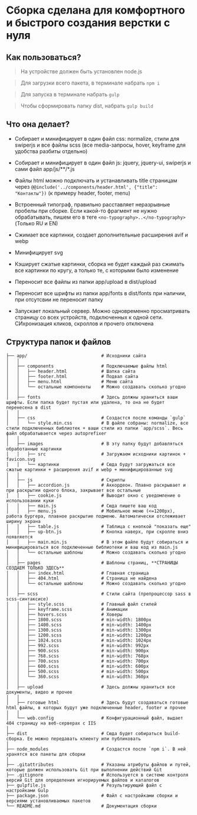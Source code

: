 # Сборка сделана для комфортного и быстрого создания верстки с нуля

## Как пользоваться?

> На устройстве должен быть установлен node.js

> Для загрузки всего пакета, в терминале набрать `npm i`

> Для запуска в терминале набрать `gulp`

> Чтобы сформировать папку dist, набрать `gulp build`

## Что она делает?

- Собирает и минифицирует в один файл css: normalize, стили для swiperjs и все файлы scss (все media-запросы, hover, keyframe для удобства разбиты отдельно)

- Собирает и минифицирует в один файл js: jquery, jquery-ui, swiperjs и сами файл app/js/**/*.js

- Файлы html можно подключать и устанавливать title страницам через `@@include('../components/header.html', {"title": "Контакты"})` (к примеру header, footer, menu)

- Встроенный типограф, правильно расставляет неразрывные пробелы при сборке. Если какой-то фрагмент не нужно обрабатывать, пишем его в теге `<no-typography>..</no-typography>` (Только RU и EN)

- Сжимает все картинки, создает дополнительные расширения avif и webp

- Минифицирует svg

- Кэширует сжатые картинки, сборка не будет каждый раз сжимать все картинки по кругу, а только те, с которыми было изменение

- Переносит все файлы из папки app/upload в dist/upload

- Переносит все шрифты из папки app/fonts в dist/fonts при наличии, при отсутсвии не переносит папку

- Запускает локальный сервер. Можно одновременно просматривать страницу со всех устройств, подключенных к одной сети. СИхронизация кликов, скроллов и прочего отключена

## Структура папок и файлов

```
├── app/                            # Исходники сайта
│   │
│   ├── components                  # Подключаемые файлы html
│   │   ├── header.html             # Шапка сайта
│   │   ├── footer.html             # Подвал сайта
│   │   ├── menu.html               # Меню сайта
│   │   └── остальные компоненты    # Можно создавать сколько угодно
│   │
│   ├── fonts                       # Здесь должны храниться ваши шрифты. Если папка будет пустая или удалена, то она не будет перенесена в dist
│   │
│   ├── css                         # Создастся после команды `gulp`
│   │   └── style.min.css           # В файле собраны: normalize, все стили подключенных библиотек + ваши стили из папки `app/scss`. Весь файл обрабатывается через autoprefixer
│   │
│   ├── images                      # В эту папку будут добавляться обработанные картинки
│   │   ├── src                     # Загружаем исходники картинок + favicon.svg
│   │   └── картинки                # Сюда будут загружаться все сжатые картинки + расширения avif и webp + минифицированные svg
│   │
│   ├── js                          # Скрипты
│   │   ├── accordion.js            # Аккордеон. Плавно раскрывает и при раскрытии одного блока, закрывает все остальные
│   │   ├── cookie.js               # Выводит окно с уведомление о использовании куки
│   │   ├── main.js                 # Сюда пишете ваш код
│   │   ├── menu.js                 # Мобильное меню (<=1200px), работа бургера, плавное раскрытие подменю. Автоматически отслеживает ширину экрана
│   │   ├── table.js                # Таблица с кнопкой "показать еще"
│   │   ├── up-btn.js               # Кнопка наверх, при скролле вниз появляется
│   │   ├── main.min.js             # В этом файле будут собираться и минифицироваться все подключенные библиотеки и ваш код из main.js
│   │   └── остальные шаблоны       # Можно создавать сколько угодно
│   │
│   ├── pages                       # Шаблоны страниц, **СТРАНИЦЫ СОЗДАЕМ ТОЛЬКО ЗДЕСЬ**
│   │   ├── index.html              # Главная страница
│   │   ├── 404.html                # Страница не найдена
│   │   └── остальные шаблоны       # Можно создавать сколько угодно
│   │
│   ├── scss                        # Стили сайта (препроцессор sass в scss-синтаксисе)
│   │   ├── style.scss              # Главный файл стилей
│   │   ├── keyframe.scss           # Анимации
│   │   ├── hovers.scss             # Ховеры
│   │   ├── 1800.scss               # min-width: 1800px
│   │   ├── 1400.scss               # min-width: 1400px
│   │   ├── 1300.scss               # min-width: 1300px
│   │   ├── 1200.scss               # min-width: 1200px
│   │   ├── 1024.scss               # min-width: 1024px
│   │   ├── 992.scss                # min-width: 992px
│   │   ├── 900.scss                # min-width: 900px
│   │   ├── 768.scss                # min-width: 768px
│   │   ├── 700.scss                # min-width: 700px
│   │   ├── 600.scss                # min-width: 600px
│   │   ├── 500.scss                # min-width: 500px
│   │   └── 360.scss                # min-width: 360px
│   │
│   ├── upload                      # Здесь должны храниться все документы, видео и прочее
│   │
│   ├── готовые html                # Здесь будут создаваться готовые html файлы, в которых будут уже подключенные header, footer и прочее
│   │
│   └── web.config                  # Конфигурационный файл, выдает 404 страницу на веб-серверах с IIS 
│
├── dist                            # Сюда будет собираться build-сборка. Ее можно передавать клиенту или публиковать
│
├── node_modules                    # Создастся после `npm i`. В ней хранятся все пакеты для сборки
│
├── .gitattributes                  # Указаны атрибуты файлов и путей, которые должен использовать Git при выполнении действий Git
├── .gitignore                      # Используется в системе контроля версий Git для определения игнорируемых файлов и каталогов
├── gulpfile.js                     # Результирующий файл с настройками Gulp
├── package.json                    # Файл с настройками сборки и версиями установливаемых пакетов
└── README.md                       # Документация сборки
```